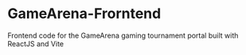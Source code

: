 # GameArena-Frorntend
Frontend code for the GameArena gaming tournament portal built with ReactJS and Vite
